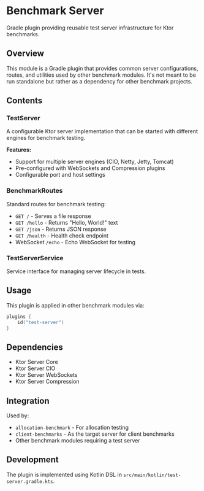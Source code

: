 # Benchmark Server

Gradle plugin providing reusable test server infrastructure for Ktor benchmarks.

## Overview

This module is a Gradle plugin that provides common server configurations, routes, and utilities used by other benchmark modules. It's not meant to be run standalone but rather as a dependency for other benchmark projects.

## Contents

### TestServer

A configurable Ktor server implementation that can be started with different engines for benchmark testing.

**Features:**
- Support for multiple server engines (CIO, Netty, Jetty, Tomcat)
- Pre-configured with WebSockets and Compression plugins
- Configurable port and host settings

### BenchmarkRoutes

Standard routes for benchmark testing:

- `GET /` - Serves a file response
- `GET /hello` - Returns "Hello, World!" text
- `GET /json` - Returns JSON response
- `GET /health` - Health check endpoint
- WebSocket `/echo` - Echo WebSocket for testing

### TestServerService

Service interface for managing server lifecycle in tests.

## Usage

This plugin is applied in other benchmark modules via:

```kotlin
plugins {
    id("test-server")
}
```

## Dependencies

- Ktor Server Core
- Ktor Server CIO
- Ktor Server WebSockets
- Ktor Server Compression

## Integration

Used by:
- `allocation-benchmark` - For allocation testing
- `client-benchmarks` - As the target server for client benchmarks
- Other benchmark modules requiring a test server

## Development

The plugin is implemented using Kotlin DSL in `src/main/kotlin/test-server.gradle.kts`.
